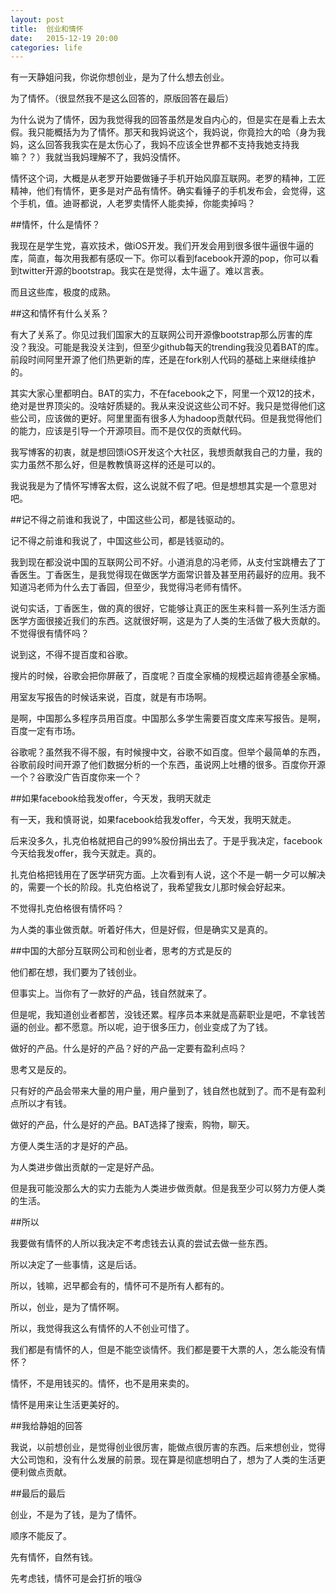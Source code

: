 ```yaml
---
layout: post
title:  创业和情怀
date:   2015-12-19 ‏‎20:00
categories: life
---
```


有一天静姐问我，你说你想创业，是为了什么想去创业。

为了情怀。（很显然我不是这么回答的，原版回答在最后）

为什么说为了情怀，因为我觉得我的回答虽然是发自内心的，但是实在是看上去太假。我只能概括为为了情怀。那天和我妈说这个，我妈说，你竟捡大的哈（身为我妈，这么回答我我实在是太伤心了，我妈不应该全世界都不支持我她支持我嘛？？）我就当我妈理解不了，我妈没情怀。

情怀这个词，大概是从老罗开始要做锤子手机开始风靡互联网。老罗的精神，工匠精神，他们有情怀，更多是对产品有情怀。确实看锤子的手机发布会，会觉得，这个手机，值。迪哥都说，人老罗卖情怀人能卖掉，你能卖掉吗？

##情怀，什么是情怀？

我现在是学生党，喜欢技术，做iOS开发。我们开发会用到很多很牛逼很牛逼的库，简直，每次用我都有感叹一下。你可以看到facebook开源的pop，你可以看到twitter开源的bootstrap。我实在是觉得，太牛逼了。难以言表。

而且这些库，极度的成熟。

##这和情怀有什么关系？

有大了关系了。你见过我们国家大的互联网公司开源像bootstrap那么厉害的库没？我没。可能是我没关注到，但至少github每天的trending我没见着BAT的库。前段时间阿里开源了他们热更新的库，还是在fork别人代码的基础上来继续维护的。

其实大家心里都明白。BAT的实力，不在facebook之下，阿里一个双12的技术，绝对是世界顶尖的。没啥好质疑的。我从来没说这些公司不好。我只是觉得他们这些公司，应该做的更好。阿里里面有很多人为hadoop贡献代码。但是我觉得他们的能力，应该是引导一个开源项目。而不是仅仅的贡献代码。

我写博客的初衷，就是想回馈iOS开发这个大社区，我想贡献我自己的力量，我的实力虽然不那么好，但是教教慎哥这样的还是可以的。

我说我是为了情怀写博客太假，这么说就不假了吧。但是想想其实是一个意思对吧。

##记不得之前谁和我说了，中国这些公司，都是钱驱动的。

记不得之前谁和我说了，中国这些公司，都是钱驱动的。

我到现在都没说中国的互联网公司不好。小道消息的冯老师，从支付宝跳槽去了丁香医生。丁香医生，是我觉得现在做医学方面常识普及甚至用药最好的应用。我不知道冯老师为什么去丁香园，但至少，我觉得冯老师有情怀。

说句实话，丁香医生，做的真的很好，它能够让真正的医生来科普一系列生活方面医学方面很接近我们的东西。这就很好啊，这是为了人类的生活做了极大贡献的。不觉得很有情怀吗？

说到这，不得不提百度和谷歌。

搜片的时候，谷歌会把你屏蔽了，百度呢？百度全家桶的规模远超肯德基全家桶。

用室友写报告的时候话来说，百度，就是有市场啊。

是啊，中国那么多程序员用百度。中国那么多学生需要百度文库来写报告。是啊，百度一定有市场。

谷歌呢？虽然我不得不服，有时候搜中文，谷歌不如百度。但举个最简单的东西，谷歌前段时间开源了他们数据分析的一个东西，虽说网上吐槽的很多。百度你开源一个？谷歌没广告百度你来一个？

##如果facebook给我发offer，今天发，我明天就走

有一天，我和慎哥说，如果facebook给我发offer，今天发，我明天就走。

后来没多久，扎克伯格就把自己的99%股份捐出去了。于是乎我决定，facebook今天给我发offer，我今天就走。真的。

扎克伯格把钱用在了医学研究方面。上次看到有人说，这个不是一朝一夕可以解决的，需要一个长的阶段。扎克伯格说了，我希望我女儿那时候会好起来。

不觉得扎克伯格很有情怀吗？

为人类的事业做贡献。听着好伟大，但是好假，但是确实又是真的。

##中国的大部分互联网公司和创业者，思考的方式是反的

他们都在想，我们要为了钱创业。

但事实上。当你有了一款好的产品，钱自然就来了。

但是呢，我知道创业者都苦，没钱还累。程序员本来就是高薪职业是吧，不拿钱苦逼的创业。都不愿意。所以呢，迫于很多压力，创业变成了为了钱。

做好的产品。什么是好的产品？好的产品一定要有盈利点吗？

思考又是反的。

只有好的产品会带来大量的用户量，用户量到了，钱自然也就到了。而不是有盈利点所以才有钱。

做好的产品，什么是好的产品。BAT选择了搜索，购物，聊天。

方便人类生活的才是好的产品。

为人类进步做出贡献的一定是好产品。

但是我可能没那么大的实力去能为人类进步做贡献。但是我至少可以努力方便人类的生活。

##所以

我要做有情怀的人所以我决定不考虑钱去认真的尝试去做一些东西。

所以决定了一些事情，这是后话。

所以，钱嘛，迟早都会有的，情怀可不是所有人都有的。

所以，创业，是为了情怀啊。

所以，我觉得我这么有情怀的人不创业可惜了。

我们都是有情怀的人，但是不能空谈情怀。我们都是要干大票的人，怎么能没有情怀？

情怀，不是用钱买的。情怀，也不是用来卖的。

情怀是用来让生活更美好的。

##我给静姐的回答

我说，以前想创业，是觉得创业很厉害，能做点很厉害的东西。后来想创业，觉得大公司饱和，没有什么发展的前景。现在算是彻底想明白了，想为了人类的生活更便利做点贡献。

##最后的最后

创业，不是为了钱，是为了情怀。

顺序不能反了。

先有情怀，自然有钱。

先考虑钱，情怀可是会打折的哦😘
